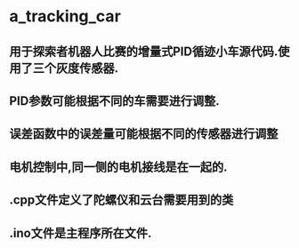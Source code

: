 # a_tracking_car
## 用于探索者机器人比赛的增量式PID循迹小车源代码.使用了三个灰度传感器.
## PID参数可能根据不同的车需要进行调整.
## 误差函数中的误差量可能根据不同的传感器进行调整
## 电机控制中,同一侧的电机接线是在一起的.
## .cpp文件定义了陀螺仪和云台需要用到的类
## .ino文件是主程序所在文件.
